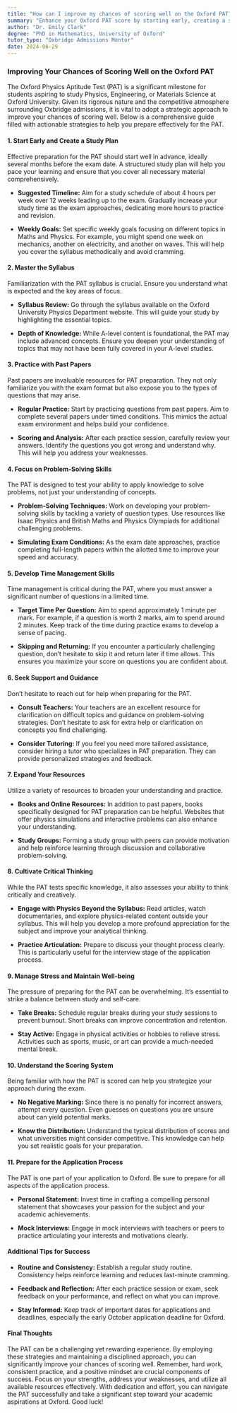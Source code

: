 ```yaml
---
title: "How can I improve my chances of scoring well on the Oxford PAT?"
summary: "Enhance your Oxford PAT score by starting early, creating a study plan, and following effective preparation strategies tailored for success."
author: "Dr. Emily Clark"
degree: "PhD in Mathematics, University of Oxford"
tutor_type: "Oxbridge Admissions Mentor"
date: 2024-06-29
---
```


### Improving Your Chances of Scoring Well on the Oxford PAT

The Oxford Physics Aptitude Test (PAT) is a significant milestone for students aspiring to study Physics, Engineering, or Materials Science at Oxford University. Given its rigorous nature and the competitive atmosphere surrounding Oxbridge admissions, it is vital to adopt a strategic approach to improve your chances of scoring well. Below is a comprehensive guide filled with actionable strategies to help you prepare effectively for the PAT.

#### 1. Start Early and Create a Study Plan

Effective preparation for the PAT should start well in advance, ideally several months before the exam date. A structured study plan will help you pace your learning and ensure that you cover all necessary material comprehensively. 

- **Suggested Timeline:** Aim for a study schedule of about 4 hours per week over 12 weeks leading up to the exam. Gradually increase your study time as the exam approaches, dedicating more hours to practice and revision.
  
- **Weekly Goals:** Set specific weekly goals focusing on different topics in Maths and Physics. For example, you might spend one week on mechanics, another on electricity, and another on waves. This will help you cover the syllabus methodically and avoid cramming.

#### 2. Master the Syllabus

Familiarization with the PAT syllabus is crucial. Ensure you understand what is expected and the key areas of focus.

- **Syllabus Review:** Go through the syllabus available on the Oxford University Physics Department website. This will guide your study by highlighting the essential topics.

- **Depth of Knowledge:** While A-level content is foundational, the PAT may include advanced concepts. Ensure you deepen your understanding of topics that may not have been fully covered in your A-level studies.

#### 3. Practice with Past Papers

Past papers are invaluable resources for PAT preparation. They not only familiarize you with the exam format but also expose you to the types of questions that may arise.

- **Regular Practice:** Start by practicing questions from past papers. Aim to complete several papers under timed conditions. This mimics the actual exam environment and helps build your confidence.

- **Scoring and Analysis:** After each practice session, carefully review your answers. Identify the questions you got wrong and understand why. This will help you address your weaknesses.

#### 4. Focus on Problem-Solving Skills

The PAT is designed to test your ability to apply knowledge to solve problems, not just your understanding of concepts. 

- **Problem-Solving Techniques:** Work on developing your problem-solving skills by tackling a variety of question types. Use resources like Isaac Physics and British Maths and Physics Olympiads for additional challenging problems.

- **Simulating Exam Conditions:** As the exam date approaches, practice completing full-length papers within the allotted time to improve your speed and accuracy.

#### 5. Develop Time Management Skills

Time management is critical during the PAT, where you must answer a significant number of questions in a limited time.

- **Target Time Per Question:** Aim to spend approximately 1 minute per mark. For example, if a question is worth 2 marks, aim to spend around 2 minutes. Keep track of the time during practice exams to develop a sense of pacing.

- **Skipping and Returning:** If you encounter a particularly challenging question, don’t hesitate to skip it and return later if time allows. This ensures you maximize your score on questions you are confident about.

#### 6. Seek Support and Guidance

Don’t hesitate to reach out for help when preparing for the PAT.

- **Consult Teachers:** Your teachers are an excellent resource for clarification on difficult topics and guidance on problem-solving strategies. Don’t hesitate to ask for extra help or clarification on concepts you find challenging.

- **Consider Tutoring:** If you feel you need more tailored assistance, consider hiring a tutor who specializes in PAT preparation. They can provide personalized strategies and feedback.

#### 7. Expand Your Resources

Utilize a variety of resources to broaden your understanding and practice.

- **Books and Online Resources:** In addition to past papers, books specifically designed for PAT preparation can be helpful. Websites that offer physics simulations and interactive problems can also enhance your understanding.

- **Study Groups:** Forming a study group with peers can provide motivation and help reinforce learning through discussion and collaborative problem-solving.

#### 8. Cultivate Critical Thinking

While the PAT tests specific knowledge, it also assesses your ability to think critically and creatively.

- **Engage with Physics Beyond the Syllabus:** Read articles, watch documentaries, and explore physics-related content outside your syllabus. This will help you develop a more profound appreciation for the subject and improve your analytical thinking.

- **Practice Articulation:** Prepare to discuss your thought process clearly. This is particularly useful for the interview stage of the application process.

#### 9. Manage Stress and Maintain Well-being

The pressure of preparing for the PAT can be overwhelming. It’s essential to strike a balance between study and self-care.

- **Take Breaks:** Schedule regular breaks during your study sessions to prevent burnout. Short breaks can improve concentration and retention.

- **Stay Active:** Engage in physical activities or hobbies to relieve stress. Activities such as sports, music, or art can provide a much-needed mental break.

#### 10. Understand the Scoring System

Being familiar with how the PAT is scored can help you strategize your approach during the exam.

- **No Negative Marking:** Since there is no penalty for incorrect answers, attempt every question. Even guesses on questions you are unsure about can yield potential marks.

- **Know the Distribution:** Understand the typical distribution of scores and what universities might consider competitive. This knowledge can help you set realistic goals for your preparation.

#### 11. Prepare for the Application Process

The PAT is one part of your application to Oxford. Be sure to prepare for all aspects of the application process.

- **Personal Statement:** Invest time in crafting a compelling personal statement that showcases your passion for the subject and your academic achievements.

- **Mock Interviews:** Engage in mock interviews with teachers or peers to practice articulating your interests and motivations clearly.

#### Additional Tips for Success

- **Routine and Consistency:** Establish a regular study routine. Consistency helps reinforce learning and reduces last-minute cramming.

- **Feedback and Reflection:** After each practice session or exam, seek feedback on your performance, and reflect on what you can improve.

- **Stay Informed:** Keep track of important dates for applications and deadlines, especially the early October application deadline for Oxford.

#### Final Thoughts

The PAT can be a challenging yet rewarding experience. By employing these strategies and maintaining a disciplined approach, you can significantly improve your chances of scoring well. Remember, hard work, consistent practice, and a positive mindset are crucial components of success. Focus on your strengths, address your weaknesses, and utilize all available resources effectively. With dedication and effort, you can navigate the PAT successfully and take a significant step toward your academic aspirations at Oxford. Good luck!
    